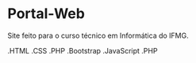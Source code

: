 # Portal-Web
Site feito para o curso técnico em Informática do IFMG.

.HTML
.CSS
.PHP
.Bootstrap
.JavaScript
.PHP
